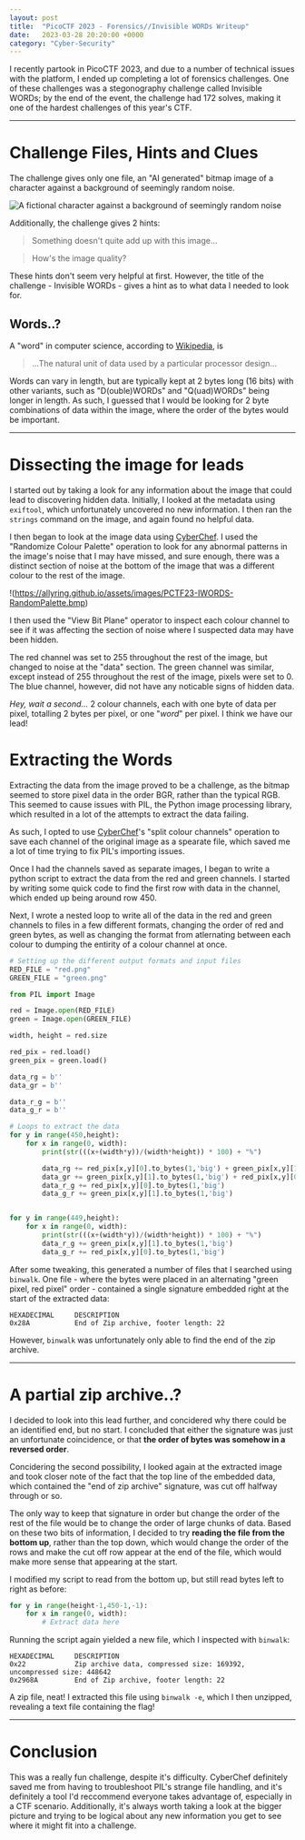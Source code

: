 ```yaml
---
layout: post
title:  "PicoCTF 2023 - Forensics//Invisible WORDs Writeup"
date:   2023-03-28 20:20:00 +0000
category: "Cyber-Security"
---
```


I recently partook in PicoCTF 2023, and due to a number of technical issues with the platform, I ended up completing a lot of forensics challenges.
One of these challenges was a stegonography challenge called Invisible WORDs; by the end of the event, the challenge had 172 solves, making it one of the hardest challenges of this year's CTF.

---
# Challenge Files, Hints and Clues
The challenge gives only one file, an "AI generated" bitmap image of a character against a background of seemingly random noise.

![A fictional character against a background of seemingly random noise](https://allyring.github.io/assets/images/PCTF23-IWORDS-ChallangeFile.bmp)

Additionally, the challenge gives 2 hints:
> Something doesn't quite add up with this image...

> How's the image quality?

These hints don't seem very helpful at first. However, the title of the challenge - Invisible WORDs - gives a hint as to what data I needed to look for.

## Words..?
A "word" in computer science, according to [Wikipedia](https://en.wikipedia.org/wiki/Word_(computer_architecture)), is
> ...The natural unit of data used by a particular processor design...

Words can vary in length, but are typically kept at 2 bytes long (16 bits) with other variants, such as "D(ouble)WORDs" and "Q(uad)WORDs" being longer in length.
As such, I guessed that I would be looking for 2 byte combinations of data within the image, where the order of the bytes would be important.

---
# Dissecting the image for leads
I started out by taking a look for any information about the image that could lead to discovering hidden data.
Initially, I looked at the metadata using `exiftool`, which unfortunately uncovered no new information.
I then ran the `strings` command on the image, and again found no helpful data.

I then began to look at the image data using [CyberChef](https://gchq.github.io/CyberChef/). I used the "Randomize Colour Palette" operation to look for any abnormal patterns in the image's noise that I may have missed, and sure enough, there was a distinct section of noise at the bottom of the image that was a different colour to the rest of the image.

!(https://allyring.github.io/assets/images/PCTF23-IWORDS-RandomPalette.bmp)

I then used the "View Bit Plane" operator to inspect each colour channel to see if it was affecting the section of noise where I suspected data may have been hidden.

The red channel was set to 255 throughout the rest of the image, but changed to noise at the "data" section. The green channel was similar, except instead of 255 throughout the rest of the image, pixels were set to 0. The blue channel, however, did not have any noticable signs of hidden data.

*Hey, wait a second...*
2 colour channels, each with one byte of data per pixel, totalling 2 bytes per pixel, or one "*word*" per pixel.
I think we have our lead!

# Extracting the Words
Extracting the data from the image proved to be a challenge, as the bitmap seemed to store pixel data in the order BGR, rather than the typical RGB.
This seemed to cause issues with PIL, the Python image processing library, which resulted in a lot of the attempts to extract the data failing.

As such, I opted to use [CyberChef](https://gchq.github.io/CyberChef/)'s "split colour channels" operation to save each channel of the original image as a spearate file, which saved me a lot of time trying to fix PIL's importing issues.

Once I had the channels saved as separate images, I began to write a python script to extract the data from the red and green channels. I started by writing some quick code to find the first row with data in the channel, which ended up being around row 450.

Next, I wrote a nested loop to write all of the data in the red and green channels to files in a few different formats, changing the order of red and green bytes, as well as changing the format from atlernating between each colour to dumping the entirity of a colour channel at once.

```python
# Setting up the different output formats and input files
RED_FILE = "red.png"
GREEN_FILE = "green.png"

from PIL import Image

red = Image.open(RED_FILE)
green = Image.open(GREEN_FILE)

width, height = red.size

red_pix = red.load()
green_pix = green.load()

data_rg = b''
data_gr = b''

data_r_g = b''
data_g_r = b''
```
```python
# Loops to extract the data
for y in range(450,height):
    for x in range(0, width):
        print(str(((x+(width*y))/(width*height)) * 100) + "%")

        data_rg += red_pix[x,y][0].to_bytes(1,'big') + green_pix[x,y][1].to_bytes(1,'big')
        data_gr += green_pix[x,y][1].to_bytes(1,'big') + red_pix[x,y][0].to_bytes(1,'big')
        data_r_g += red_pix[x,y][0].to_bytes(1,'big')
        data_g_r += green_pix[x,y][1].to_bytes(1,'big')


for y in range(449,height):
    for x in range(0, width):
        print(str(((x+(width*y))/(width*height)) * 100) + "%")
        data_r_g += green_pix[x,y][1].to_bytes(1,'big')
        data_g_r += red_pix[x,y][0].to_bytes(1,'big')
```

After some tweaking, this generated a number of files that I searched using `binwalk`. 
One file - where the bytes were placed in an alternating "green pixel, red pixel" order - contained a single signature embedded right at the start of the extracted data:
```
HEXADECIMAL     DESCRIPTION
0x28A           End of Zip archive, footer length: 22
```
However, `binwalk` was unfortunately only able to find the end of the zip archive.

---
# A partial zip archive..?
I decided to look into this lead further, and concidered why there could be an identified end, but no start.
I concluded that either the signature was just an unfortunate coincidence, or that **the order of bytes was somehow in a reversed order**.

Concidering the second possibility, I looked again at the extracted image and took closer note of the fact that the top line of the embedded data, which contained the "end of zip archive" signature, was cut off halfway through or so.

The only way to keep that signature in order but change the order of the rest of the file would be to change the order of large chunks of data. Based on these two bits of information, I decided to try **reading the file from the bottom up**, rather than the top down, which would change the order of the rows and make the cut off row appear at the end of the file, which would make more sense that appearing at the start.

I modified my script to read from the bottom up, but still read bytes left to right as before:
```python
for y in range(height-1,450-1,-1):
    for x in range(0, width):
        # Extract data here
```

Running the script again yielded a new file, which I inspected with `binwalk`:
```
HEXADECIMAL     DESCRIPTION
0x22            Zip archive data, compressed size: 169392, uncompressed size: 448642
0x2968A         End of Zip archive, footer length: 22
```

A zip file, neat! 
I extracted this file using `binwalk -e`, which I then unzipped, revealing a text file containing the flag!

---
# Conclusion
This was a really fun challenge, despite it's difficulty. CyberChef definitely saved me from having to troubleshoot PIL's strange file handling, and it's definitely a tool I'd reccommend everyone takes advantage of, especially in a CTF scenario. Additionally, it's always worth taking a look at the bigger picture and trying to be logical about any new information you get to see where it might fit into a challenge.